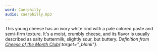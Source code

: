```yaml
---
word: Caerphilly
audio: caerphilly.mp3
---
```


This young cheese has an ivory white rind with a pale colored paste and semi-firm texture. It's a moist, crumbly cheese, and its flavor is usually described as salty buttermilk, slightly sour, but buttery. *Definition from [Cheese of the Month Club](https://www.cheesemonthclub.com/caerphilly){:target="_blank"}.*
